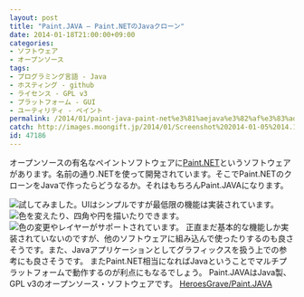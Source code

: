 ```yaml
---
layout: post
title: "Paint.JAVA – Paint.NETのJavaクローン"
date: 2014-01-18T21:00:00+09:00
categories:
- ソフトウェア
- オープンソース
tags: 
- プログラミング言語 - Java
- ホスティング - github
- ライセンス - GPL v3
- プラットフォーム - GUI
- ユーティリティ - ペイント
permalink: /2014/01/paint-java-paint-net%e3%81%aejava%e3%82%af%e3%83%ad%e3%83%bc%e3%83%b3/
catch: http://images.moongift.jp/2014/01/Screenshot%202014-01-05%2014.11.17_thumb.3a7d21b07f2af7c3911a10ca7192eb9a.png
id: 47186
---
```

オープンソースの有名なペイントソフトウェアに[Paint.NET](http://www.moongift.jp/2004/10/313/)というソフトウェアがあります。名前の通り.NETを使って開発されています。そこでPaint.NETのクローンをJavaで作ったらどうなるか。それはもちろんPaint.JAVAになります。
<!--more-->
![試してみました。UIはシンプルですが最低限の機能は実装されています。](http://images.moongift.jp/2014/01/Screenshot%202014-01-05%2014.10.36_thumb.c5f71e1a86b5e06b88a89bff76c9362b.png "http://images.moongift.jp/2014/01/Screenshot%202014-01-05%2014.10.36.c5f71e1a86b5e06b88a89bff76c9362b.png")
![色を変えたり、四角や円を描いたりできます。](http://images.moongift.jp/2014/01/Screenshot%202014-01-05%2014.11.17_thumb.3a7d21b07f2af7c3911a10ca7192eb9a.png "http://images.moongift.jp/2014/01/Screenshot%202014-01-05%2014.11.17.3a7d21b07f2af7c3911a10ca7192eb9a.png")
![色の変更やレイヤーがサポートされています。](http://images.moongift.jp/2014/01/Screenshot%202014-01-05%2014.11.55_thumb.c558fd9230ca87108013102a8626427d.png "http://images.moongift.jp/2014/01/Screenshot%202014-01-05%2014.11.55.c558fd9230ca87108013102a8626427d.png")
正直まだ基本的な機能しか実装されていないのですが、他のソフトウェアに組み込んで使ったりするのも良さそうです。また、Javaアプリケーションとしてグラフィックスを扱う上での参考にも良さそうです。
またPaint.NET相当になればJavaということでマルチプラットフォームで動作するのが利点にもなるでしょう。
Paint.JAVAはJava製、GPL v3のオープンソース・ソフトウェアです。
[HeroesGrave/Paint.JAVA](https://github.com/HeroesGrave/Paint.JAVA)